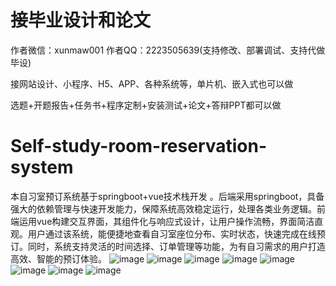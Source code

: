 # 接毕业设计和论文
作者微信：xunmaw001  作者QQ：2223505639(支持修改、部署调试、支持代做毕设)

接网站设计、小程序、H5、APP、各种系统等，单片机、嵌入式也可以做

选题+开题报告+任务书+程序定制+安装测试+论文+答辩PPT都可以做
# Self-study-room-reservation-system
本自习室预订系统基于springboot+vue技术栈开发 。后端采用springboot，具备强大的依赖管理与快速开发能力，保障系统高效稳定运行，处理各类业务逻辑。前端运用vue构建交互界面，其组件化与响应式设计，让用户操作流畅，界面简洁直观。用户通过该系统，能便捷地查看自习室座位分布、实时状态，快速完成在线预订。同时，系统支持灵活的时间选择、订单管理等功能，为有自习需求的用户打造高效、智能的预订体验。 
![image](https://github.com/user-attachments/assets/96e2614d-3037-4d66-917e-ef77f7a09c57)
![image](https://github.com/user-attachments/assets/8027c3ca-0126-48fd-8653-0618afa6af44)
![image](https://github.com/user-attachments/assets/35b2e1ab-4834-45a1-a3c8-70c026f6fca5)
![image](https://github.com/user-attachments/assets/7b375b16-74d9-4895-b1a7-5104b72eaa55)
![image](https://github.com/user-attachments/assets/a1f1c75f-e6d9-4592-8568-b08c0eda2625)
![image](https://github.com/user-attachments/assets/70833d4e-a5b6-437a-b6ef-a34f1da94e45)
![image](https://github.com/user-attachments/assets/b72812e2-af9d-4be7-893c-f2f56993c80d)
![image](https://github.com/user-attachments/assets/04836488-01a5-489a-8acd-9f3e2c8811d8)
